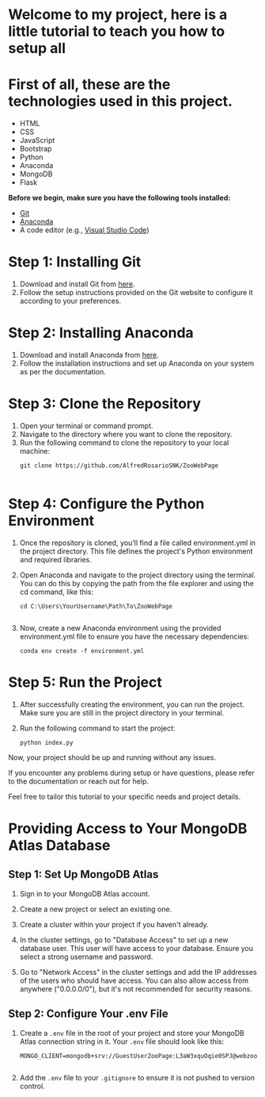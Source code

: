 # Welcome to my project, here is a little tutorial to teach you how to setup all

# First of all, these are the technologies used in this project.

- HTML
- CSS
- JavaScript
- Bootstrap
- Python
- Anaconda
- MongoDB
- Flask

**Before we begin, make sure you have the following tools installed:**

- [Git](https://git-scm.com/downloads)
- [Anaconda](https://www.anaconda.com/)
- A code editor (e.g., [Visual Studio Code](https://code.visualstudio.com/))

# Step 1: Installing Git
1. Download and install Git from [here](https://git-scm.com/downloads).
2. Follow the setup instructions provided on the Git website to configure it according to your preferences.

# Step 2: Installing Anaconda
1. Download and install Anaconda from [here](https://www.anaconda.com/).
2. Follow the installation instructions and set up Anaconda on your system as per the documentation.

# Step 3: Clone the Repository
1. Open your terminal or command prompt.
2. Navigate to the directory where you want to clone the repository.
3. Run the following command to clone the repository to your local machine:
   ```shell
   git clone https://github.com/AlfredRosarioSNK/ZooWebPage


# Step 4: Configure the Python Environment
 1. Once the repository is cloned, you'll find a file called environment.yml in the project directory. This file defines the project's Python environment and required libraries.

 2. Open Anaconda and navigate to the project directory using the terminal. You can do this by copying the path from the file explorer and using the cd command, like this:
    
    ```shell
    cd C:\Users\YourUsername\Path\To\ZooWebPage
 
 3. Now, create a new Anaconda environment using the provided environment.yml file to ensure you have the necessary dependencies:
    
    ```shell
    conda env create -f environment.yml

# Step 5: Run the Project

1. After successfully creating the environment, you can run the project. Make sure you are still in the project directory in your terminal.
2. Run the following command to start the project:
    
    ```shell
    python index.py

Now, your project should be up and running without any issues.

If you encounter any problems during setup or have questions, please refer to the documentation or reach out for help.

Feel free to tailor this tutorial to your specific needs and project details.

# Providing Access to Your MongoDB Atlas Database

## Step 1: Set Up MongoDB Atlas

1. Sign in to your MongoDB Atlas account.

2. Create a new project or select an existing one.

3. Create a cluster within your project if you haven't already.

4. In the cluster settings, go to "Database Access" to set up a new database user. This user will have access to your database. Ensure you select a strong username and password.

5. Go to "Network Access" in the cluster settings and add the IP addresses of the users who should have access. You can also allow access from anywhere ("0.0.0.0/0"), but it's not recommended for security reasons.

## Step 2: Configure Your .env File

1. Create a `.env` file in the root of your project and store your MongoDB Atlas connection string in it. Your `.env` file should look like this:

    ```shell
    MONGO_CLIENT=mongodb+srv://GuestUserZooPage:L3aW3xquOqie0SPJ@webzoocluster.eja6fb6.mongodb.net/


2. Add the `.env` file to your `.gitignore` to ensure it is not pushed to version control.
